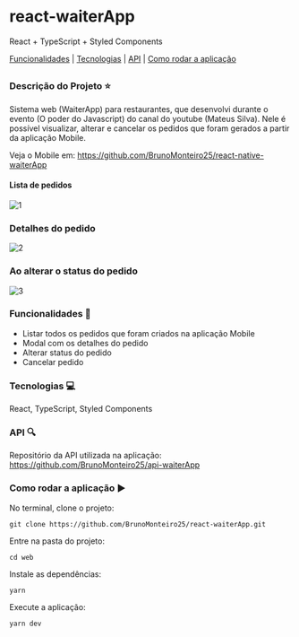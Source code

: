 # react-waiterApp
React + TypeScript + Styled Components

[Funcionalidades](#funcionalidades-checkered_flag) | [Tecnologias](#tecnologias-computer) | [API](#api-mag) | [Como rodar a aplicação](#como-rodar-a-aplicação-arrow_forward)
##

### Descrição do Projeto :star:

Sistema web (WaiterApp) para restaurantes, que desenvolvi durante o evento (O poder do Javascript) do canal do youtube (Mateus Silva). 
Nele é possível visualizar, alterar e cancelar os pedidos que foram gerados a partir da aplicação Mobile.

Veja o Mobile em: https://github.com/BrunoMonteiro25/react-native-waiterApp

#### Lista de pedidos

![1](https://user-images.githubusercontent.com/98993736/203149438-4e85f25f-f1c6-431d-806b-ad2a3674be56.png)

### Detalhes do pedido

![2](https://user-images.githubusercontent.com/98993736/203149606-09f4eae4-048c-484c-abfd-99ba28e41a4d.png)

### Ao alterar o status do pedido

![3](https://user-images.githubusercontent.com/98993736/203149782-e8f57ba1-4ae2-40f2-af67-e0a154a62f0d.png)


### Funcionalidades :checkered_flag:

- Listar todos os pedidos que foram criados na aplicação Mobile
- Modal com os detalhes do pedido
- Alterar status do pedido
- Cancelar pedido

### Tecnologias :computer:

React, TypeScript, Styled Components

### API :mag:

Repositório da API utilizada na aplicação: https://github.com/BrunoMonteiro25/api-waiterApp

### Como rodar a aplicação :arrow_forward:

No terminal, clone o projeto: 

```
git clone https://github.com/BrunoMonteiro25/react-waiterApp.git
```

Entre na pasta do projeto:  

```
cd web
```

Instale as dependências:

```
yarn
```

Execute a aplicação:

```
yarn dev
```

